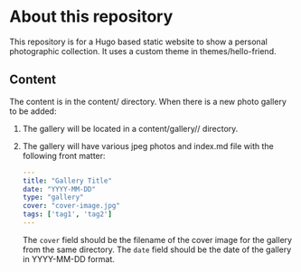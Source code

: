 # About this repository

This repository is for a Hugo based static website to show a personal photographic collection.
It uses a custom theme in themes/hello-friend.

## Content

The content is in the content/ directory.
When there is a new photo gallery to be added:

1. The gallery will be located in a content/gallery/<year>/<gallery-name> directory.
2. The gallery will have various jpeg photos and index.md file with the following front matter:

   ```yaml
   ---
   title: "Gallery Title"
   date: "YYYY-MM-DD"
   type: "gallery"
   cover: "cover-image.jpg"
   tags: ['tag1', 'tag2']
   ---
   ```

   The `cover` field should be the filename of the cover image for the gallery from the same directory.
   The `date` field should be the date of the gallery in YYYY-MM-DD format.